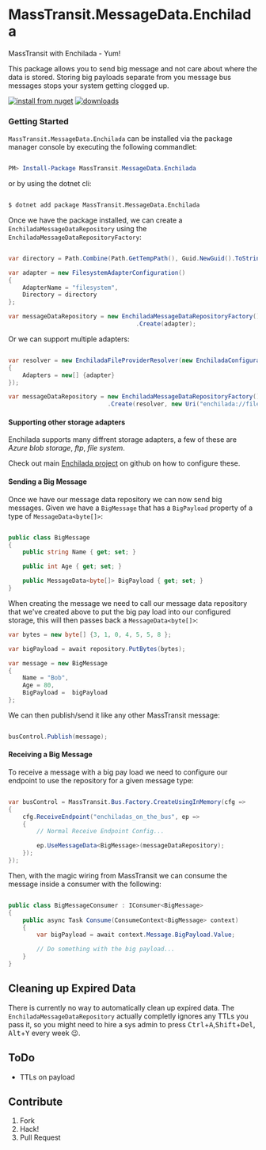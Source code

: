 # MassTransit.MessageData.Enchilada
MassTransit with Enchilada - Yum!

This package allows you to send big message and not care about where the data is stored. Storing big payloads separate from you message bus messages stops your system getting clogged up.

[![install from nuget](http://img.shields.io/nuget/v/MassTransit.MessageData.Enchilada.svg?style=flat-square)](https://www.nuget.org/packages/MassTransit.MessageData.Enchilada)
[![downloads](http://img.shields.io/nuget/dt/MassTransit.MessageData.Enchilada.svg?style=flat-square)](https://www.nuget.org/packages/MassTransit.MessageData.Enchilada)


### Getting Started
`MassTransit.MessageData.Enchilada` can be installed via the package manager console by executing the following commandlet:

```powershell

PM> Install-Package MassTransit.MessageData.Enchilada

```

or by using the dotnet cli:
```bash

$ dotnet add package MassTransit.MessageData.Enchilada

```

Once we have the package installed, we can create a `EnchiladaMessageDataRepository` using the `EnchiladaMessageDataRepositoryFactory`:

```csharp

var directory = Path.Combine(Path.GetTempPath(), Guid.NewGuid().ToString()) + "\\";

var adapter = new FilesystemAdapterConfiguration()
{
    AdapterName = "filesystem",
    Directory = directory
};

var messageDataRepository = new EnchiladaMessageDataRepositoryFactory()
                                    .Create(adapter);

```

Or we can support multiple adapters:

```csharp

var resolver = new EnchiladaFileProviderResolver(new EnchiladaConfiguration()
{
    Adapters = new[] {adapter}
});

var messageDataRepository = new EnchiladaMessageDataRepositoryFactory()
                            .Create(resolver, new Uri("enchilada://filesystem"));

```

#### Supporting other storage adapters

Enchilada supports many diffrent storage adapters, a few of these are _Azure blob storage_, _ftp_, _file system_. 

Check out main [Enchilada project](https://github.com/sparkeh9/Enchilada) on github on how to configure these. 

#### Sending a Big Message

Once we have our message data repository we can now send big messages. Given we have a `BigMessage` that has a  `BigPayload` property of a type of `MessageData<byte[]>`:

```csharp

public class BigMessage
{
    public string Name { get; set; }

    public int Age { get; set; }

    public MessageData<byte[]> BigPayload { get; set; }
}

```

When creating the message we need to call our message data repository that we've created above to put the big pay load into our configured storage, this will then passes back a `MessageData<byte[]>`:

```csharp
var bytes = new byte[] {3, 1, 0, 4, 5, 5, 8 };

var bigPayload = await repository.PutBytes(bytes);

var message = new BigMessage
{
    Name = "Bob",
    Age = 80,
    BigPayload =  bigPayload
};

```

We can then publish/send it like any other MassTransit message:

```csharp

busControl.Publish(message);

```

#### Receiving a Big Message

To receive a message with a big pay load we need to configure our endpoint to use the repository for a given message type:

```csharp

var busControl = MassTransit.Bus.Factory.CreateUsingInMemory(cfg =>
{
    cfg.ReceiveEndpoint("enchiladas_on_the_bus", ep =>
    {
        // Normal Receive Endpoint Config...

        ep.UseMessageData<BigMessage>(messageDataRepository);
    });
});

```

Then, with the magic wiring from MassTransit we can consume the message inside a consumer with the following:
```csharp

public class BigMessageConsumer : IConsumer<BigMessage>
{
    public async Task Consume(ConsumeContext<BigMessage> context)
    {
        var bigPayload = await context.Message.BigPayload.Value;

        // Do something with the big payload...
    }
}

```

## Cleaning up Expired Data

There is currently no way to automatically clean up expired data. The `EnchiladaMessageDataRepository` actually completly ignores any TTLs you pass it, so you might need to hire a sys admin to press <kbd>Ctrl</kbd>+<kbd>A</kbd>,<kbd>Shift</kbd>+<kbd>Del</kbd>, <kbd>Alt</kbd>+<kbd>Y</kbd> every week 😉.

## ToDo

* TTLs on payload

## Contribute

1. Fork
1. Hack!
1. Pull Request